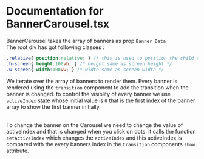 # Documentation for BannerCarousel.tsx
BannerCarousel takes the array of banners as prop `Banner_Data`<br>
The root div has got following classes : <br>
```css
.relative{ position:relative; } /* this is used to position the child elements */
.h-screen{ height:100vh; } /* height same as screen height */
.w-screen{ width:100vw; } /* width same as screen width */
```
We iterate over the array of banners to render them.
Every banner is rendered using the `transition` component to add the transition when the banner is changed.
to control the visiblity of every banner we use `activeIndex` state whose initial value is `0` that is the first index of the banner array to show the first banner initially.<br><br>

To change the banner on the Carousel we need to change the value of activeIndex and that is changed when you click on dots.
it calls the function `setActiveIndex` which changes the `activeIndex` and this activeIndex is compared with the every banners index in the `transition` components `show` attribute.
